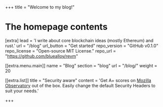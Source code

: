 +++
title = "Welcome to my blog!"


# The homepage contents
[extra]
lead = 'I write about core blockchain ideas (mostly Ethereum) and rust.'
url = "/blog"
url_button = "Get started"
repo_version = "GitHub v0.1.0"
repo_license = "Open-source MIT License."
repo_url = "https://github.com/bluealloy/revm"

[[extra.menu.main]]
name = "Blog"
section = "blog"
url = "/blog/"
weight = 20

[[extra.list]]
title = "Security aware"
content = 'Get A+ scores on <a href="https://observatory.mozilla.org/analyze/adidoks.org">Mozilla Observatory</a> out of the box. Easily change the default Security Headers to suit your needs.'

+++
